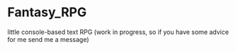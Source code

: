 # Fantasy_RPG
little console-based text RPG (work in progress, so if you have some advice for me send me a message)
